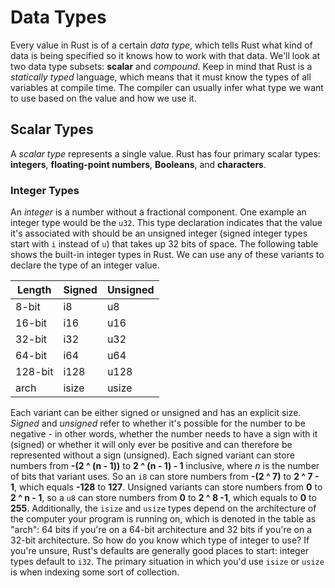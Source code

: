 # Data Types

Every value in Rust is of a certain *data type*, which tells Rust what kind of data is being specified so it knows how to work with that data. We'll look at two data type subsets: **scalar** and *compound*.
Keep in mind that Rust is a *statically typed* language, which means that it must know the types of all variables at compile time. The compiler can usually infer what type we want to use based on the value and how we use it.

## Scalar Types

A *scalar type* represents a single value. Rust has four primary scalar types: **integers**, **floating-point numbers**, **Booleans**, and **characters**.

### Integer Types

An *integer* is a number without a fractional component. One example an integer type would be the `u32`. This type declaration indicates that the value it's associated with should be an unsigned integer (signed integer types start with `i` instead of `u`) that takes up 32 bits of space. The following table shows the built-in integer types in Rust. We can use any of these variants to declare the type of an integer value.

| Length  | Signed | Unsigned |
| ------- | ------ | -------- |
| 8-bit   | i8     | u8       |
| 16-bit  | i16    | u16      |
| 32-bit  | i32    | u32      |
| 64-bit  | i64    | u64      |
| 128-bit | i128   | u128     |
| arch    | isize  | usize    |

Each variant can be either signed or unsigned and has an explicit size. *Signed* and *unsigned* refer to whether it's possible for the number to be negative - in other words, whether the number needs to have a sign with it (signed) or whether it will only ever be positive and can therefore be represented without a sign (unsigned).
Each signed variant can store numbers from **-(2 ^ (n - 1))** to **2 ^ (n - 1) - 1** inclusive, where *n* is the number of bits that variant uses. So an `i8` can store numbers from **-(2 ^ 7)** to **2 ^ 7 - 1**, which equals **-128** to **127**.
Unsigned variants can store numbers from **0** to **2 ^ n - 1**, so a `u8` can store numbers from **0** to **2 ^ 8 -1**, which equals to **0** to **255**.
Additionally, the `isize` and `usize` types depend on the architecture of the computer your program is running on, which is denoted in the table as "arch": 64 bits if you're on a 64-bit architecture and 32 bits if you're on a 32-bit architecture.
So how do you know which type of integer to use? If you're unsure, Rust's defaults are generally good places to start: integer types default to `i32`. The primary situation in which you'd use `isize` or `usize` is when indexing some sort of collection.
